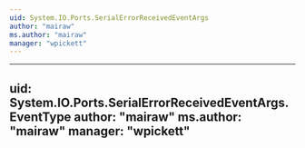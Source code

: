 ```yaml
---
uid: System.IO.Ports.SerialErrorReceivedEventArgs
author: "mairaw"
ms.author: "mairaw"
manager: "wpickett"
---
```


---
uid: System.IO.Ports.SerialErrorReceivedEventArgs.EventType
author: "mairaw"
ms.author: "mairaw"
manager: "wpickett"
---
